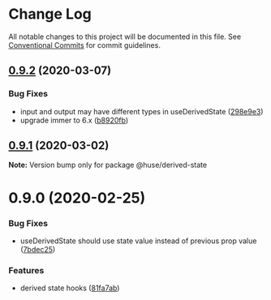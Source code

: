 # Change Log

All notable changes to this project will be documented in this file.
See [Conventional Commits](https://conventionalcommits.org) for commit guidelines.

## [0.9.2](https://github.com/ecomfe/react-hooks/compare/@huse/derived-state@0.9.1...@huse/derived-state@0.9.2) (2020-03-07)


### Bug Fixes

* input and output may have different types in useDerivedState ([298e9e3](https://github.com/ecomfe/react-hooks/commit/298e9e3ed8415b657ee14ccf393e4d98575e4dcb))
* upgrade immer to 6.x ([b8920fb](https://github.com/ecomfe/react-hooks/commit/b8920fb67a14bd111b543efdcd58b67b8277ba46))





## [0.9.1](https://github.com/ecomfe/react-hooks/compare/@huse/derived-state@0.9.0...@huse/derived-state@0.9.1) (2020-03-02)

**Note:** Version bump only for package @huse/derived-state





# 0.9.0 (2020-02-25)


### Bug Fixes

* useDerivedState should use state value instead of previous prop value ([7bdec25](https://github.com/ecomfe/react-hooks/commit/7bdec256bfcdfd9baadff192247bb267a69fa99b))


### Features

* derived state hooks ([81fa7ab](https://github.com/ecomfe/react-hooks/commit/81fa7ab9ed46d1a6fc2069d72585b53c3c17f71d))
